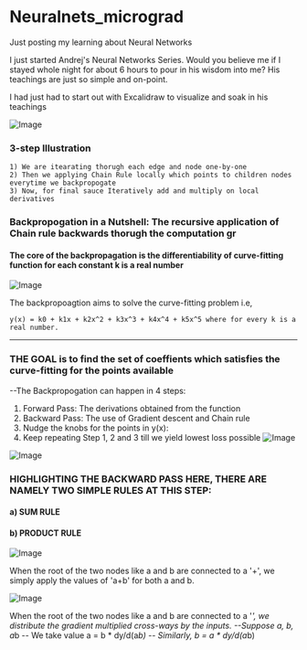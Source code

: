 # Neuralnets_micrograd
Just posting my learning about Neural Networks

I just started Andrej's Neural Networks Series. Would you believe me if I stayed whole night for about 6 hours to pour in his wisdom into me? His teachings are just so simple and on-point.

I had just had to start out with Excalidraw to visualize and soak in his teachings


![Image](https://github.com/user-attachments/assets/ea1c9beb-f945-4686-90d1-e0851d0323f6)

### 3-step Illustration
```
1) We are itearating thorugh each edge and node one-by-one
2) Then we applying Chain Rule locally which points to children nodes everytime we backpropogate
3) Now, for final sauce Iteratively add and multiply on local derivatives
```
### Backpropogation in a Nutshell: The recursive application of Chain rule backwards thorugh the computation gr

#### The core of the backpropagation is the differentiability of curve-fitting function for each constant k is a real number

![Image](https://github.com/user-attachments/assets/0d7abf4a-45bb-463f-8a67-ae50b1dd567b)

The backpropoagtion aims to solve the curve-fitting problem i.e, 
```
y(x) = k0 + k1x + k2x^2 + k3x^3 + k4x^4 + k5x^5 where for every k is a real number.
```

________________________________________________________________________________________________________

### THE GOAL is to find the set of coeffients which satisfies the curve-fitting for the points available

--The Backpropogation can happen in 4 steps:
1) Forward Pass: The derivations obtained from the function
2) Backward Pass: The use of Gradient descent and Chain rule
3) Nudge the knobs for the points in y(x):
4) Keep repeating Step 1, 2 and 3 till we yield lowest loss possible
![Image](https://github.com/user-attachments/assets/cb2c2dc7-2e2a-416b-abc0-8faea969e504)

![Image](https://github.com/user-attachments/assets/020af10d-0846-4170-a455-340529cd1dc9)


### HIGHLIGHTING THE BACKWARD PASS HERE, THERE ARE NAMELY TWO SIMPLE RULES AT THIS STEP:
#### a) SUM RULE
#### b) PRODUCT RULE

![Image](https://github.com/user-attachments/assets/05886c4c-8894-4053-9556-95bd64dfdee1)

When the root of the two nodes like a and b are connected to a '+', we simply apply the values of 'a+b' for both a and b.

![Image](https://github.com/user-attachments/assets/9a53b06d-fdf6-443a-9db6-65d9edfbe74a)

When the root of the two nodes like a and b are connected to a '*', we distribute the gradient multiplied cross-ways by the inputs.
--Suppose a, b, a*b
-- We take value a = b * dy/d(a*b)
-- Similarly, b = a * dy/d(a*b)
